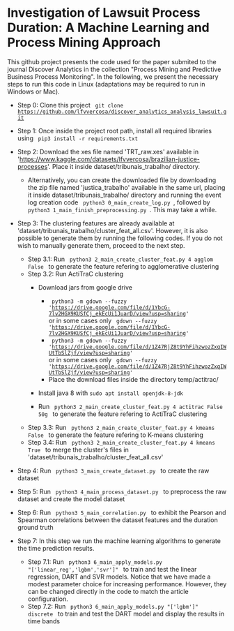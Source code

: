 # Investigation of Lawsuit Process Duration: A Machine Learning and Process Mining Approach

This github project presents the code used for the paper submited to the journal Discover Analytics in the collection "Process Mining and Predictive Business Process Monitoring". In the following, we present the necessary steps to run this code in Linux (adaptations may be required to run in Windows or Mac).
 
- Step 0: Clone this project <code> git clone https://github.com/lfvvercosa/discover_analytics_analysis_lawsuit.git </code>

- Step 1: Once inside the project root path, install all required libraries using <code> pip3 install -r requirements.txt </code>

- Step 2: Download the xes file named 'TRT_raw.xes' available in 'https://www.kaggle.com/datasets/lfvvercosa/brazilian-justice-processes'. Place it inside dataset/tribunais_trabalho/ directory.
    - Alternatively, you can create the downloaded file by downloading the zip file named 'justica_trabalho' available in the same url, placing it inside dataset/tribunais_trabalho/ directory and running the event log creation code  <code> python3 0_main_create_log.py  </code>, followed by <code> python3 1_main_finish_preprocessing.py  </code>. This may take a while.

- Step 3: The clustering features are already available at 'dataset/tribunais_trabalho/cluster_feat_all.csv'. However, it is also possible to generate them by running the following codes. If you do not wish to manually generate them, proceed to the next step.
    - Step 3.1: Run <code> python3 2_main_create_cluster_feat.py 4 agglom False </code> to generate the feature refering to agglomerative clustering
    - Step 3.2: Run ActiTraC clustering
        * Download jars from google drive
            * <code> python3 -m gdown --fuzzy 'https://drive.google.com/file/d/1YbcG-7lv2HGX9KUSfCj_ekEcUi1JuarD/view?usp=sharing' </code> or in some cases only <code> gdown --fuzzy 'https://drive.google.com/file/d/1YbcG-7lv2HGX9KUSfCj_ekEcUi1JuarD/view?usp=sharing' </code>
            * <code> python3 -m gdown --fuzzy 'https://drive.google.com/file/d/1Z47RjZ8t9YhFihzwozZxqIWUtTbSlZjf/view?usp=sharing' </code> or in some cases only <code> gdown --fuzzy 'https://drive.google.com/file/d/1Z47RjZ8t9YhFihzwozZxqIWUtTbSlZjf/view?usp=sharing' </code>
            * Place the download files inside the directory temp/actitrac/
        * Install java 8 with <code>sudo apt install openjdk-8-jdk </code>

        * Run <code> python3 2_main_create_cluster_feat.py 4 actitrac False 50g </code> to generate the feature refering to ActiTraC clustering
    - Step 3.3: Run <code> python3 2_main_create_cluster_feat.py 4 kmeans False </code> to generate the feature refering to K-means clustering
    - Step 3.4: Run <code> python3 2_main_create_cluster_feat.py 4 kmeans True </code> to merge the cluster's files in 'dataset/tribunais_trabalho/cluster_feat_all.csv'

- Step 4: Run <code> python3 3_main_create_dataset.py </code> to create the raw dataset

- Step 5: Run <code> python3 4_main_process_dataset.py </code> to preprocess the raw dataset and create the model dataset

- Step 6: Run <code> python3 5_main_correlation.py </code> to exhibit the Pearson and Spearman correlations between the dataset features and the duration ground truth

- Step 7: In this step we run the machine learning algorithms to generate the time prediction results. 

    - Step 7.1: Run <code> python3 6_main_apply_models.py "['linear_reg','lgbm','svr']" </code> to train and test the linear regression, DART and SVR models. Notice that we have made a modest parameter choice for increasing performance. However, they can be changed directly in the code to match the article configuration.
    - Step 7.2: Run <code> python3 6_main_apply_models.py "['lgbm']" discrete </code> to train and test the DART model and display the results in time bands



